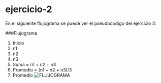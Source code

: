 # ejercicio-2
En el siguiente flujograma se puede ver el pseudocódigo  del ejercicio 2:
  
###Flujograma
1. Inicio
2. n1
3. n2
4. n3
5. Suma = n1 + n2 + n3
6. Promedio = (n1 + n2 + n3)/3
7. Promedio
![FLUJOGRAMA](http://4.1m.yt/atGx-xC.jpg "Flujograma")
